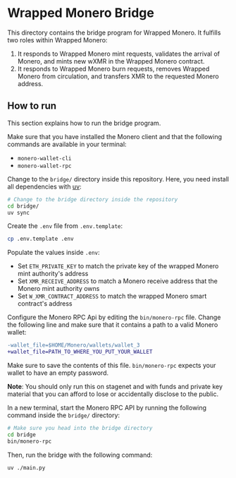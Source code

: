 # Wrapped Monero Bridge

This directory contains the bridge program for Wrapped Monero.
It fulfills two roles within Wrapped Monero:

1. It responds to Wrapped Monero mint requests, validates the arrival of
   Monero, and mints new wXMR in the Wrapped Monero contract.
2. It responds to Wrapped Monero burn requests, removes Wrapped Monero from
circulation, and transfers XMR to the requested Monero address.

## How to run

This section explains how to run the bridge program.

Make sure that you have installed the Monero client and that the following
commands are available in your terminal:

- `monero-wallet-cli`
- `monero-wallet-rpc`

Change to the `bridge/` directory inside this repository. Here, you need
install all dependencies with [uv](https://docs.astral.sh/uv/):

```bash
# Change to the bridge directory inside the repository
cd bridge/
uv sync
```

Create the `.env` file from `.env.template`:

```bash
cp .env.template .env
```

Populate the values inside `.env`:

- Set `ETH_PRIVATE_KEY` to match the private key of the wrapped Monero mint authority's
address
- Set `XMR_RECEIVE_ADDRESS` to match a Monero receive address that the Monero mint
  authority owns
- Set `W_XMR_CONTRACT_ADDRESS` to match the wrapped Monero smart contract's
  address

Configure the Monero RPC Api by editing the `bin/monero-rpc` file. Change the
following line and make sure that it contains a path to a valid Monero wallet:

```patch
-wallet_file=$HOME/Monero/wallets/wallet_3
+wallet_file=PATH_TO_WHERE_YOU_PUT_YOUR_WALLET
```

Make sure to save the contents of this file.
`bin/monero-rpc` expects your wallet to have an empty password.

**Note**: You should only run this on
stagenet and with funds and private key material that you can afford to lose or accidentally disclose to the public.

In a new terminal, start the Monero RPC API by running the following command
inside the `bridge/` directory:

```bash
# Make sure you head into the bridge directory
cd bridge
bin/monero-rpc
```

Then, run the bridge with the following command:

```bash
uv ./main.py
```
